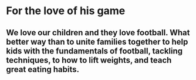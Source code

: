 # For the love of his game

## We love our children and they love football. What better way than to unite families together to help kids with the fundamentals of football, tackling techniques, to how to lift weights, and teach great eating habits.  

### 
